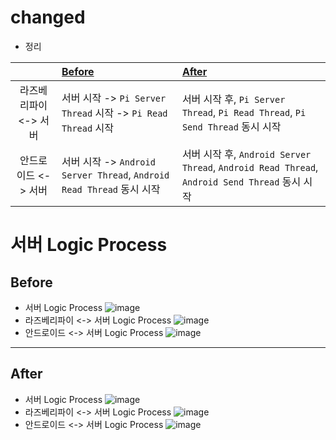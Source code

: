# changed
- 정리

|| [Before](https://github.com/yeonseoksong/Server/blob/master/changed.md#before) | [After](https://github.com/yeonseoksong/Server/blob/master/changed.md#after) |
|:--:|:---|:---|
|라즈베리파이 <-> 서버 | 서버 시작 -> ```Pi Server Thread``` 시작 -> ```Pi Read Thread``` 시작 | 서버 시작 후, ```Pi Server Thread```, ```Pi Read Thread```, ```Pi Send Thread``` 동시 시작|
|안드로이드 <-> 서버 | 서버 시작 -> ```Android Server Thread```, ```Android Read Thread``` 동시 시작 | 서버 시작 후, ```Android Server Thread```, ```Android Read Thread```, ```Android Send Thread``` 동시 시작|


# 서버 Logic Process
## Before
- 서버 Logic Process
![image](https://user-images.githubusercontent.com/49339278/147593835-027ce177-8be3-4e03-a7e9-a2e5ce74198d.png)
- 라즈베리파이 <-> 서버 Logic Process
![image](https://user-images.githubusercontent.com/49339278/147593913-95303eed-c240-45b4-838c-9b70e084bfd3.png)
- 안드로이드 <-> 서버 Logic Process
![image](https://user-images.githubusercontent.com/49339278/147593937-18a24d95-05db-41e7-8bc3-0f6863fda6cd.png)
---
## After
- 서버 Logic Process
![image](https://user-images.githubusercontent.com/49339278/147594502-2a38d093-8ed2-4016-aa5c-a928b7d0443d.png)
- 라즈베리파이 <-> 서버 Logic Process
![image](https://user-images.githubusercontent.com/49339278/147594452-17c76998-c7f0-4209-911a-27e9bbdaaee8.png)
- 안드로이드 <-> 서버 Logic Process
![image](https://user-images.githubusercontent.com/49339278/147595380-9992b251-7a31-40bc-9c97-e6643f267795.png)

